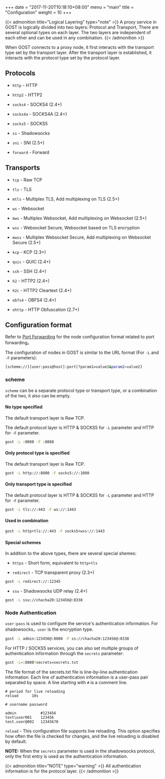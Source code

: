 +++
date = "2017-11-20T10:18:10+08:00"
menu = "main"
title = "Configuration"
weight = 10
+++

{{< admonition title="Logical Layering" type="note" >}}
A proxy service in GOST is logically divided into two layers: Protocol and Transport, There are several optional types on each layer. The two layers are independent of each other and can be used in any combination.
{{< /admonition >}}

When GOST connects to a proxy node, it first interacts with the transport type set by the transport layer. After the transport layer is established, it interacts with the protocol type set by the protocol layer.

## Protocols

* `http` - HTTP

* `http2` - HTTP2

* `socks4` - SOCKS4 (2.4+)

* `socks4a` - SOCKS4A (2.4+)

* `socks5` - SOCKS5

* `ss` - Shadowsocks

* `sni` - SNI (2.5+)

* `forward` - Forward

## Transports

* `tcp` - Raw TCP

* `tls` - TLS

* `mtls` - Multiplex TLS, Add multiplexing on TLS (2.5+)

* `ws` - Websocket

* `mws` - Multiplex Websocket, Add multiplexing on Websocket (2.5+)

* `wss` - Websocket Secure, Websocket based on TLS encryption

* `mwss` - Multiplex Websocket Secure, Add multiplexing on Websocket Secure (2.5+)

* `kcp` - KCP (2.3+)

* `quic` - QUIC (2.4+)

* `ssh` - SSH (2.4+)

* `h2` - HTTP2 (2.4+)

* `h2c` - HTTP2 Cleartext (2.4+)

* `obfs4` - OBFS4 (2.4+)

* `ohttp` - HTTP Obfuscation (2.7+)

## Configuration format

Refer to [Port Forwarding](../port-forwarding/) for the node configuration format related to port forwarding。

The configuration of nodes in GOST is similar to the URL format (For `-L` and `-F` parameters):

```bash
[scheme://][user:pass@host]:port[?param1=value1&param2=value2]
```


### **scheme** 

`scheme` can be a separate protocol type or transport type, or a combination of the two, it also can be empty.

#### No type specified

The default transport layer is Raw TCP.

The default protocol layer is HTTP & SOCKS5 for `-L` parameter and HTTP for `-F` parameter.

```bash
gost -L :8080 -F :8888
```

#### Only protocol type is specified

The default transport layer is Raw TCP.

```bash
gost -L http://:8080 -F socks5://:1080
```

#### Only transport type is specified

The default protocol layer is HTTP & SOCKS5 for `-L` parameter and HTTP for `-F` parameter.

```bash
gost -L tls://:443 -F ws://:1443
```

#### Used in combination

```bash
gost -L http+tls://:443 -F socks5+wss://:1443
```

#### Special schemes

In addition to the above types, there are several special shemes:

* `https` - Short form, equivalent to `http+tls`

* `redirect` - TCP transparent proxy (2.3+)

 ```bash
 gost -L redirect://:12345
 ```

* `ssu` - Shadowsocks UDP relay (2.4+)

```bash
gost -L ssu://chacha20:123456@:8338
```

### **Node Authentication**

`user:pass` is used to configure the service's authentication information. For shadowsocks，`user` is the encryption type.

```bash
gost -L admin:123456@:8080 -F ss://chacha20:123456@:8338
```

For HTTP / SOCKS5 services, you can also set multiple groups of authentication information through the `secrets` parameter:

```bash
gost -L=:8080?secrets=secrets.txt
```

The file format of the secrets.txt file is line-by-line authentication information. Each line of authentication information is a user-pass pair separated by space. A line starting with `#` is a comment line.

```text
# period for live reloading
reload      10s

# username password

admin           #123456
test\user001    123456
test.user@002   12345678
```

`reload` - This configuration file supports live reloading. This option specifies how often the file is checked for changes, and the live reloading is disabled by default.

**NOTE:** When the `secrets` parameter is used in the shadowsocks protocol, only the first entry is used as the authentication information.

{{< admonition title="NOTE" type="warning" >}}
All authentication information is for the protocol layer.
{{< /admonition >}}
